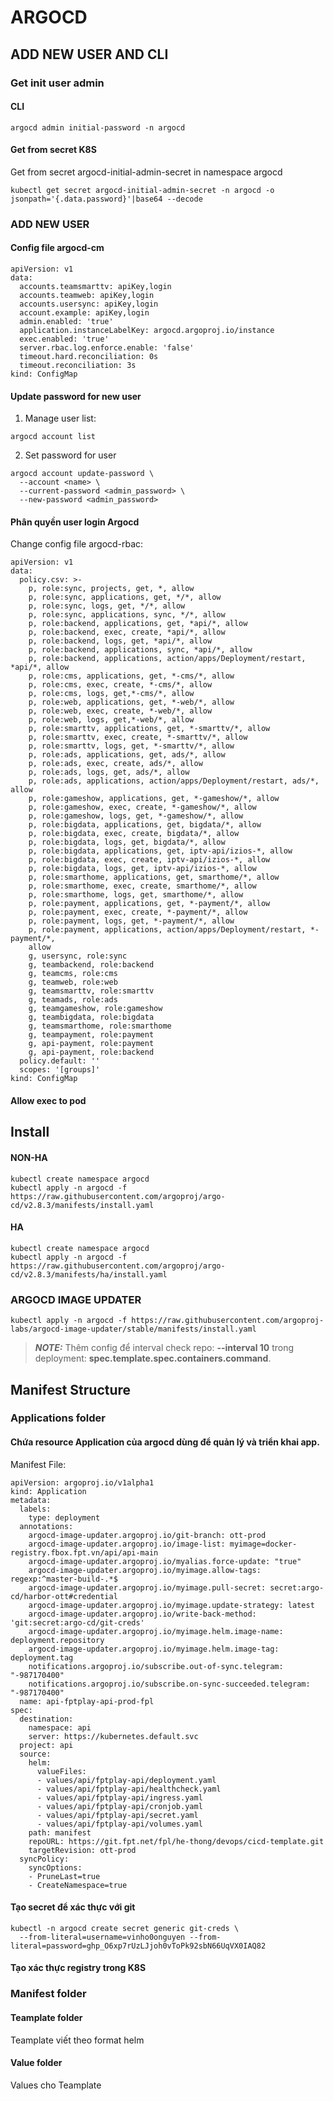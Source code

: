 # ARGOCD
## ADD NEW USER AND CLI
### Get init user admin
#### CLI
```
argocd admin initial-password -n argocd
```
#### Get from secret K8S
Get from secret argocd-initial-admin-secret in namespace argocd
```
kubectl get secret argocd-initial-admin-secret -n argocd -o jsonpath='{.data.password}'|base64 --decode
```
### ADD NEW USER
#### Config file argocd-cm
```
apiVersion: v1
data:
  accounts.teamsmarttv: apiKey,login
  accounts.teamweb: apiKey,login
  accounts.usersync: apiKey,login
  account.example: apiKey,login
  admin.enabled: 'true'
  application.instanceLabelKey: argocd.argoproj.io/instance
  exec.enabled: 'true'
  server.rbac.log.enforce.enable: 'false'
  timeout.hard.reconciliation: 0s
  timeout.reconciliation: 3s
kind: ConfigMap
```
#### Update password for new user
1. Manage user list:
```
argocd account list
```
2. Set password for user
```
argocd account update-password \
  --account <name> \
  --current-password <admin_password> \
  --new-password <admin_password>
```
#### Phân quyền user login Argocd
Change config file argocd-rbac:
```
apiVersion: v1
data:
  policy.csv: >-
    p, role:sync, projects, get, *, allow 
    p, role:sync, applications, get, */*, allow 
    p, role:sync, logs, get, */*, allow 
    p, role:sync, applications, sync, */*, allow
    p, role:backend, applications, get, *api/*, allow 
    p, role:backend, exec, create, *api/*, allow 
    p, role:backend, logs, get, *api/*, allow
    p, role:backend, applications, sync, *api/*, allow
    p, role:backend, applications, action/apps/Deployment/restart, *api/*, allow
    p, role:cms, applications, get, *-cms/*, allow 
    p, role:cms, exec, create, *-cms/*, allow 
    p, role:cms, logs, get,*-cms/*, allow
    p, role:web, applications, get, *-web/*, allow 
    p, role:web, exec, create, *-web/*, allow 
    p, role:web, logs, get,*-web/*, allow
    p, role:smarttv, applications, get, *-smarttv/*, allow 
    p, role:smarttv, exec, create, *-smarttv/*, allow 
    p, role:smarttv, logs, get, *-smarttv/*, allow
    p, role:ads, applications, get, ads/*, allow 
    p, role:ads, exec, create, ads/*, allow 
    p, role:ads, logs, get, ads/*, allow
    p, role:ads, applications, action/apps/Deployment/restart, ads/*, allow
    p, role:gameshow, applications, get, *-gameshow/*, allow 
    p, role:gameshow, exec, create, *-gameshow/*, allow 
    p, role:gameshow, logs, get, *-gameshow/*, allow
    p, role:bigdata, applications, get, bigdata/*, allow 
    p, role:bigdata, exec, create, bigdata/*, allow 
    p, role:bigdata, logs, get, bigdata/*, allow
    p, role:bigdata, applications, get, iptv-api/izios-*, allow 
    p, role:bigdata, exec, create, iptv-api/izios-*, allow 
    p, role:bigdata, logs, get, iptv-api/izios-*, allow
    p, role:smarthome, applications, get, smarthome/*, allow 
    p, role:smarthome, exec, create, smarthome/*, allow 
    p, role:smarthome, logs, get, smarthome/*, allow
    p, role:payment, applications, get, *-payment/*, allow 
    p, role:payment, exec, create, *-payment/*, allow 
    p, role:payment, logs, get, *-payment/*, allow
    p, role:payment, applications, action/apps/Deployment/restart, *-payment/*,
    allow
    g, usersync, role:sync 
    g, teambackend, role:backend
    g, teamcms, role:cms
    g, teamweb, role:web 
    g, teamsmarttv, role:smarttv 
    g, teamads, role:ads 
    g, teamgameshow, role:gameshow 
    g, teambigdata, role:bigdata       
    g, teamsmarthome, role:smarthome 
    g, teampayment, role:payment
    g, api-payment, role:payment
    g, api-payment, role:backend
  policy.default: ''
  scopes: '[groups]'
kind: ConfigMap
```
#### Allow exec to pod

## Install
#### NON-HA
```
kubectl create namespace argocd
kubectl apply -n argocd -f https://raw.githubusercontent.com/argoproj/argo-cd/v2.8.3/manifests/install.yaml
```
#### HA
```
kubectl create namespace argocd
kubectl apply -n argocd -f https://raw.githubusercontent.com/argoproj/argo-cd/v2.8.3/manifests/ha/install.yaml
```
### ARGOCD IMAGE UPDATER
```
kubectl apply -n argocd -f https://raw.githubusercontent.com/argoproj-labs/argocd-image-updater/stable/manifests/install.yaml
```
> **_NOTE:_**  Thêm config để interval check repo: **--interval 10** trong deployment: **spec.template.spec.containers.command**.
## Manifest Structure
### Applications folder
#### Chứa resource Application của argocd dùng để quản lý và triển khai app.
Manifest File:
```
apiVersion: argoproj.io/v1alpha1
kind: Application
metadata:
  labels:
    type: deployment
  annotations:
    argocd-image-updater.argoproj.io/git-branch: ott-prod
    argocd-image-updater.argoproj.io/image-list: myimage=docker-registry.fbox.fpt.vn/api/api-main
    argocd-image-updater.argoproj.io/myalias.force-update: "true"
    argocd-image-updater.argoproj.io/myimage.allow-tags: regexp:^master-build-.*$
    argocd-image-updater.argoproj.io/myimage.pull-secret: secret:argo-cd/harbor-ott#credential
    argocd-image-updater.argoproj.io/myimage.update-strategy: latest
    argocd-image-updater.argoproj.io/write-back-method: 'git:secret:argo-cd/git-creds'
    argocd-image-updater.argoproj.io/myimage.helm.image-name: deployment.repository
    argocd-image-updater.argoproj.io/myimage.helm.image-tag: deployment.tag
    notifications.argoproj.io/subscribe.out-of-sync.telegram: "-987170400"
    notifications.argoproj.io/subscribe.on-sync-succeeded.telegram: "-987170400"
  name: api-fptplay-api-prod-fpl
spec:
  destination:
    namespace: api
    server: https://kubernetes.default.svc
  project: api
  source:
    helm:
      valueFiles:
      - values/api/fptplay-api/deployment.yaml
      - values/api/fptplay-api/healthcheck.yaml
      - values/api/fptplay-api/ingress.yaml
      - values/api/fptplay-api/cronjob.yaml
      - values/api/fptplay-api/secret.yaml
      - values/api/fptplay-api/volumes.yaml
    path: manifest
    repoURL: https://git.fpt.net/fpl/he-thong/devops/cicd-template.git
    targetRevision: ott-prod
  syncPolicy:
    syncOptions:
    - PruneLast=true
    - CreateNamespace=true

```
#### Tạo secret để xác thực với git
```
kubectl -n argocd create secret generic git-creds \
  --from-literal=username=vinho0onguyen --from-literal=password=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
```
#### Tạo xác thực registry trong K8S
### Manifest folder
#### Teamplate folder
Teamplate viết theo format helm
#### Value folder
Values cho Teamplate

